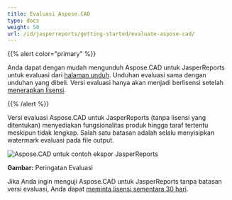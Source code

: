 ```yaml
---
title: Evaluasi Aspose.CAD
type: docs
weight: 50
url: /id/jasperreports/getting-started/evaluate-aspose-cad/
---
```


{{% alert color="primary" %}}

Anda dapat dengan mudah mengunduh Aspose.CAD untuk JasperReports untuk evaluasi dari [halaman unduh](https://downloads.aspose.com/cad/jasperreports). Unduhan evaluasi sama dengan unduhan yang dibeli. Versi evaluasi hanya akan menjadi berlisensi setelah [menerapkan lisensi](/cad/jasperreports/licensing/).

{{% /alert %}}

Versi evaluasi Aspose.CAD untuk JasperReports (tanpa lisensi yang ditentukan) menyediakan fungsionalitas produk hingga taraf tertentu meskipun tidak lengkap. Salah satu batasan adalah selalu menyisipkan watermark evaluasi pada file output.

![Aspose.CAD untuk contoh ekspor JasperReports](/cad/_assets/jasper/AreaChartReport.jpg)

**Gambar:** Peringatan Evaluasi

Jika Anda ingin menguji Aspose.CAD untuk JasperReports tanpa batasan versi evaluasi, Anda dapat [meminta lisensi sementara 30 hari](https://purchase.aspose.com/temporary-license).
